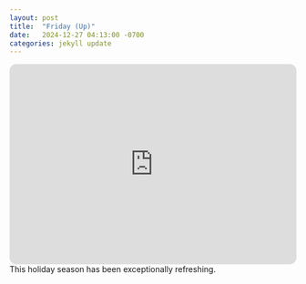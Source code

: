 ```yaml
---
layout: post
title:  "Friday (Up)"
date:   2024-12-27 04:13:00 -0700
categories: jekyll update
---
```

<iframe style="border-radius:12px" src="https://open.spotify.com/embed/playlist/6BGRqWt7OROeX9qDNFLL97?utm_source=generator" width="100%" height="352" frameBorder="0" allowfullscreen="" allow="autoplay; clipboard-write; encrypted-media; fullscreen; picture-in-picture" loading="lazy"></iframe>
This holiday season has been exceptionally refreshing.
